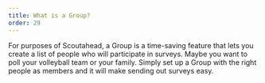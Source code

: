 ```yaml
---
title: What is a Group?
order: 29
---
```



For purposes of Scoutahead, a Group is a time-saving feature that lets you create a list of people who will participate in surveys. Maybe you want to poll your volleyball team or your family. Simply set up a Group with the right people as members and it will make sending out surveys easy.
